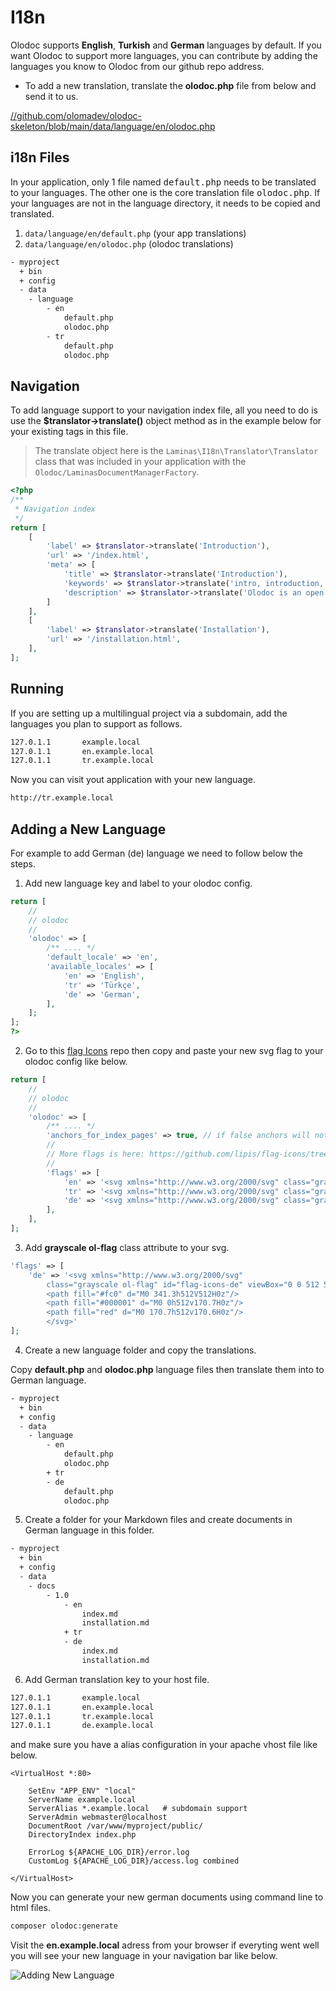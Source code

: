 
# I18n

Olodoc supports <b>English</b>, <b>Turkish</b> and <b>German</b> languages by default. If you want Olodoc to support more languages, you can contribute by adding the languages you know to Olodoc from our github repo address.

* To add a new translation, translate the <b>olodoc.php</b> file from below and send it to us.

<a href="https://github.com/olomadev/olodoc-skeleton/blob/main/data/language/en/olodoc.php" target="_blank">//github.com/olomadev/olodoc-skeleton/blob/main/data/language/en/olodoc.php</a>

## i18n Files

In your application, only 1 file named <kbd>default.php</kbd> needs to be translated to your languages. The other one is the core translation file <kbd>olodoc.php</kbd>. If your languages are not in the language directory, it needs to be copied and translated.

1. <code>data/language/en/default.php</code> (your app translations)
2. <code>data/language/en/olodoc.php</code> (olodoc translations)

```sh
- myproject
  + bin
  + config
  - data
  	- language
  		- en
  			default.php
  			olodoc.php
  		- tr
  			default.php
  			olodoc.php
```

## Navigation

To add language support to your navigation index file, all you need to do is use the <b>$translator->translate()</b> object method as in the example below for your existing tags in this file.

> The translate object here is the <code>Laminas\I18n\Translator\Translator</code> class that was included in your application with the <code>Olodoc/LaminasDocumentManagerFactory</code>.

```php
<?php
/**
 * Navigation index
 */
return [
    [
        'label' => $translator->translate('Introduction'),
        'url' => '/index.html',
        'meta' => [
            'title' => $translator->translate('Introduction'),
            'keywords' => $translator->translate('intro, introduction, open source, document, generation, php'),
            'description' => $translator->translate('Olodoc is an open source documentation creation tool developed in PHP to create documentation from your foldered markdown files. It allows you to create and customize unique templates for your applications with the Bootstrap 5 CSS framework'),
        ]
    ],
    [
        'label' => $translator->translate('Installation'),
        'url' => '/installation.html',
    ],
];

```

## Running

If you are setting up a multilingual project via a subdomain, add the languages you plan to support as follows.

```sh
127.0.1.1       example.local
127.0.1.1       en.example.local
127.0.1.1       tr.example.local
```

Now you can visit yout application with your new language.

```sh
http://tr.example.local
```

## Adding a New Language

For example to add German (de) language we need to follow below the steps.

1. Add new language key and label to your olodoc config.

```php
return [
    //
    // olodoc
    // 
    'olodoc' => [
		/** .... */
        'default_locale' => 'en',
        'available_locales' => [
            'en' => 'English',
            'tr' => 'Türkçe',
            'de' => 'German',
        ],
    ];
];
?>
```

2. Go to this <a href="https://github.com/lipis/flag-icons/tree/main/flags/1x1">flag Icons</a> repo then copy and paste your new svg flag to your olodoc config like below.

```php
return [
    //
    // olodoc
    // 
    'olodoc' => [
        /** .... */
        'anchors_for_index_pages' => true, // if false anchors will not be created in index.html routes
        // 
        // More flags is here: https://github.com/lipis/flag-icons/tree/main/flags/1x1
        // 
        'flags' => [
            'en' => '<svg xmlns="http://www.w3.org/2000/svg" class="grayscale" width="24" height="24" id="flag-icons-en" style="border-radius: 50%;" viewBox="0 0 512 512"><path fill="#bd3d44" d="M0 0h512v512H0"/><path stroke="#fff" stroke-width="40" d="M0 58h512M0 137h512M0 216h512M0 295h512M0 374h512M0 453h512"/><path fill="#192f5d" d="M0 0h390v275H0z"/><marker id="us-a" markerHeight="30" markerWidth="30"><path fill="#fff" d="m15 0 9.3 28.6L0 11h30L5.7 28.6"/></marker><path fill="none" marker-mid="url(#us-a)" d="m0 0 18 11h65 65 65 65 66L51 39h65 65 65 65L18 66h65 65 65 65 66L51 94h65 65 65 65L18 121h65 65 65 65 66L51 149h65 65 65 65L18 177h65 65 65 65 66L51 205h65 65 65 65L18 232h65 65 65 65 66z"/></svg>',
            'tr' => '<svg xmlns="http://www.w3.org/2000/svg" class="grayscale" width="24" height="24" id="flag-icons-tr" style="border-radius: 50%;" viewBox="0 0 512 512"><g fill-rule="evenodd"><path fill="#e30a17" d="M0 0h512v512H0z"/><path fill="#fff" d="M348.8 264c0 70.6-58.3 127.9-130.1 127.9s-130.1-57.3-130.1-128 58.2-127.8 130-127.8S348.9 193.3 348.9 264z"/><path fill="#e30a17" d="M355.3 264c0 56.5-46.6 102.3-104.1 102.3s-104-45.8-104-102.3 46.5-102.3 104-102.3 104 45.8 104 102.3z"/><path fill="#fff" d="m374.1 204.2-1 47.3-44.2 12 43.5 15.5-1 43.3 28.3-33.8 42.9 14.8-24.8-36.3 30.2-36.1-46.4 12.8z"/></g></svg>',
            'de' => '<svg xmlns="http://www.w3.org/2000/svg" class="grayscale" id="flag-icons-de" viewBox="0 0 512 512"><path fill="#fc0" d="M0 341.3h512V512H0z"/><path fill="#000001" d="M0 0h512v170.7H0z"/><path fill="red" d="M0 170.7h512v170.6H0z"/></svg>',
        ],
    ],
];
```

3. Add <b>grayscale ol-flag</b> class attribute to your svg.

```php [line-numbers] data-line="3"
'flags' => [
	'de' => '<svg xmlns="http://www.w3.org/2000/svg" 
		class="grayscale ol-flag" id="flag-icons-de" viewBox="0 0 512 512">
		<path fill="#fc0" d="M0 341.3h512V512H0z"/>
		<path fill="#000001" d="M0 0h512v170.7H0z"/>
		<path fill="red" d="M0 170.7h512v170.6H0z"/>
		</svg>'
];
```

4. Create a new language folder and copy the translations.

Copy <b>default.php</b> and <b>olodoc.php</b> language files then translate them into to German language.

```sh
- myproject
  + bin
  + config
  - data
    - language
        - en
            default.php
            olodoc.php
        + tr
        - de
            default.php
            olodoc.php
```

5. Create a folder for your Markdown files and create documents in German language in this folder.

```sh
- myproject
  + bin
  + config
  - data
    - docs
        - 1.0
            - en
                index.md
                installation.md
            + tr
            - de
                index.md
                installation.md
```

6. Add German translation key to your host file.

```sh
127.0.1.1       example.local
127.0.1.1       en.example.local
127.0.1.1       tr.example.local
127.0.1.1       de.example.local
```

and make sure you have a alias configuration in your apache vhost file like below.

```apacheconf [line-numbers] data-line="5"
<VirtualHost *:80>

    SetEnv "APP_ENV" "local"
    ServerName example.local
    ServerAlias *.example.local   # subdomain support
    ServerAdmin webmaster@localhost
    DocumentRoot /var/www/myproject/public/
    DirectoryIndex index.php

    ErrorLog ${APACHE_LOG_DIR}/error.log
    CustomLog ${APACHE_LOG_DIR}/access.log combined

</VirtualHost>
```

Now you can generate your new german documents using command line to html files.

```sh [command-line] data-user="root" data-host="local"
composer olodoc:generate
```

Visit the <b>en.example.local</b> adress from your browser if everyting went well you will see your new language in your navigation bar like below.


![Adding New Language](/images/adding-new-language.png)


